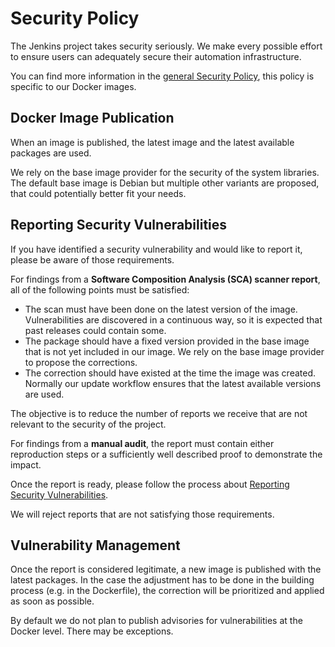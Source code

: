 # Security Policy

The Jenkins project takes security seriously.
We make every possible effort to ensure users can adequately secure their automation infrastructure.

You can find more information in the [general Security Policy](https://github.com/jenkinsci/.github/blob/master/SECURITY.md), this policy is specific to our Docker images.

## Docker Image Publication

When an image is published, the latest image and the latest available packages are used.

We rely on the base image provider for the security of the system libraries.
The default base image is Debian but multiple other variants are proposed, that could potentially better fit your needs.

## Reporting Security Vulnerabilities

If you have identified a security vulnerability and would like to report it, please be aware of those requirements.


For findings from a **Software Composition Analysis (SCA) scanner report**, all of the following points must be satisfied:
- The scan must have been done on the latest version of the image.
Vulnerabilities are discovered in a continuous way, so it is expected that past releases could contain some.
- The package should have a fixed version provided in the base image that is not yet included in our image.
We rely on the base image provider to propose the corrections.
- The correction should have existed at the time the image was created.
Normally our update workflow ensures that the latest available versions are used.

The objective is to reduce the number of reports we receive that are not relevant to the security of the project.


For findings from a **manual audit**, the report must contain either reproduction steps or a sufficiently well described proof to demonstrate the impact.


Once the report is ready, please follow the process about [Reporting Security Vulnerabilities](https://jenkins.io/security/reporting/).

We will reject reports that are not satisfying those requirements.

## Vulnerability Management

Once the report is considered legitimate, a new image is published with the latest packages.
In the case the adjustment has to be done in the building process (e.g. in the Dockerfile), the correction will be prioritized and applied as soon as possible.

By default we do not plan to publish advisories for vulnerabilities at the Docker level. 
There may be exceptions.
